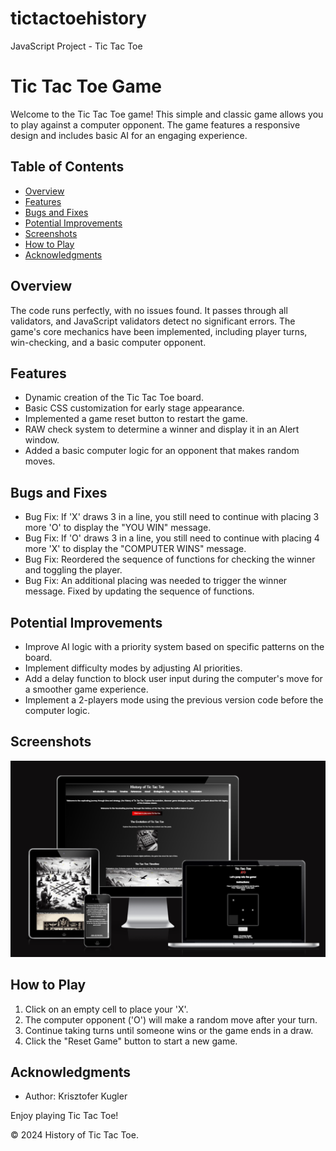# tictactoehistory
JavaScript Project - Tic Tac Toe
# Tic Tac Toe Game

Welcome to the Tic Tac Toe game! This simple and classic game allows you to play against a computer opponent. The game features a responsive design and includes basic AI for an engaging experience.

## Table of Contents
- [Overview](#overview)
- [Features](#features)
- [Bugs and Fixes](#bugs-and-fixes)
- [Potential Improvements](#potential-improvements)
- [Screenshots](#screenshots)
- [How to Play](#how-to-play)
- [Acknowledgments](#acknowledgments)

## Overview

The code runs perfectly, with no issues found.
It passes through all validators, and JavaScript validators detect no significant errors. 
The game's core mechanics have been implemented, including player turns, win-checking, and a basic computer opponent.

## Features

- Dynamic creation of the Tic Tac Toe board.
- Basic CSS customization for early stage appearance.
- Implemented a game reset button to restart the game.
- RAW check system to determine a winner and display it in an Alert window.
- Added a basic computer logic for an opponent that makes random moves.

## Bugs and Fixes

- Bug Fix: If 'X' draws 3 in a line, you still need to continue with placing 3 more 'O' to display the "YOU WIN" message.
- Bug Fix: If 'O' draws 3 in a line, you still need to continue with placing 4 more 'X' to display the "COMPUTER WINS" message.
- Bug Fix: Reordered the sequence of functions for checking the winner and toggling the player.
- Bug Fix: An additional placing was needed to trigger the winner message. Fixed by updating the sequence of functions.

## Potential Improvements

- Improve AI logic with a priority system based on specific patterns on the board.
- Implement difficulty modes by adjusting AI priorities.
- Add a delay function to block user input during the computer's move for a smoother game experience.
- Implement a 2-players mode using the previous version code before the computer logic.

## Screenshots

![PageScreenView](media/screenrespon.png)

## How to Play

1. Click on an empty cell to place your 'X'.
2. The computer opponent ('O') will make a random move after your turn.
3. Continue taking turns until someone wins or the game ends in a draw.
4. Click the "Reset Game" button to start a new game.

## Acknowledgments

- Author: Krisztofer Kugler

Enjoy playing Tic Tac Toe!

© 2024 History of Tic Tac Toe.
